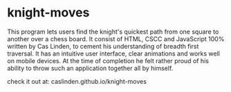 # knight-moves

This program lets users find the knight's quickest path from one square to another over a chess board.
It consist of HTML, CSCC and JavaScript 100% written by Cas Linden, to cement his understanding of breadth first traversal.
It has an intuitive user interface, clear animations and works well on mobile devices. 
At the time of completion he felt rather proud of his ability to throw such an application together all by himself. 

check it out at: 
caslinden.github.io/knight-moves
